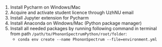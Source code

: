 1. Install Pycharm on Windows/Mac
2. Acquire and activate student licence through UzhNU email
3. Install Jupyter extension for Pycharm
4. Install Anaconda on Windows/Mac (Python package manager)
5. Install all needed packages by running following command in terminal from path `/path/to/PhononSpectrumPython/root/folder`:
    - `conda env create --name PhononSpectrum --file=environment.yml`
